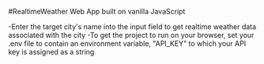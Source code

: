 #RealtimeWeather Web App built on vanilla JavaScript

-Enter the target city's name into the input field to get realtime weather data associated with the city
-To get the project to run on your browser, set your .env file to contain an environment variable, "API_KEY" to which your API key is assigned as a string
